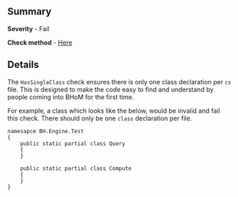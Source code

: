 ## Summary

**Severity** - Fail

**Check method** - [Here](https://github.com/BHoM/Test_Toolkit/blob/master/CodeComplianceTest_Engine/Query/Checks/HasSingleClass.cs)

## Details

The `HasSingleClass` check ensures there is only one class declaration per `cs` file. This is designed to make the code easy to find and understand by people coming into BHoM for the first time.

For example, a class which looks like the below, would be invalid and fail this check. There should only be one `class` declaration per file.

```
namesapce BH.Engine.Test
{
    public static partial class Query
    {
    }

    public static partial class Compute
    {
    }
}
```